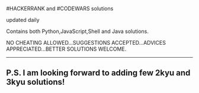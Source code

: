 #HACKERRANK and #CODEWARS solutions

updated daily

Contains both Python,JavaScript,Shell and Java solutions.

NO CHEATING ALLOWED...SUGGESTIONS ACCEPTED...ADVICES APPRECIATED...BETTER SOLUTIONS WELCOME.

--------------------------------------------------------
P.S. I am looking forward to adding few 2kyu and 3kyu solutions!
--------------------------------------------------------
